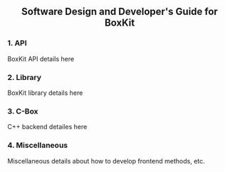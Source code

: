 ## <p align="center"> Software Design and Developer's Guide for BoxKit </p>

### 1. API
BoxKit API details here

### 2. Library
BoxKit library details here

### 3. C-Box
C++ backend detailes here

### 4. Miscellaneous
Miscellaneous details about how to develop frontend methods, etc.
